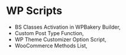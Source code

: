 # WP Scripts

- BS Classes Activation in WPBakery Builder, 
- Custom Post Type Function, 
- WP Theme Customizer Option Script, 
- WooCommerce Methods List, 



